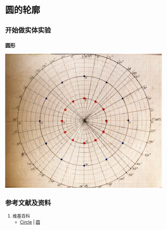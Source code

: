 # 圆的轮廓

## 开始做实体实验

### 圆形

![](/images/函数和极限/在2维坐标纸上感受n个点组成了任意形状的轮廓/圆的轮廓/1a1.jpg)

## 参考文献及资料

1. 维基百科
	- [Circle](https://en.wikipedia.org/wiki/Circle) | [圆](https://zh.wikipedia.org/wiki/%E5%9C%86) 
